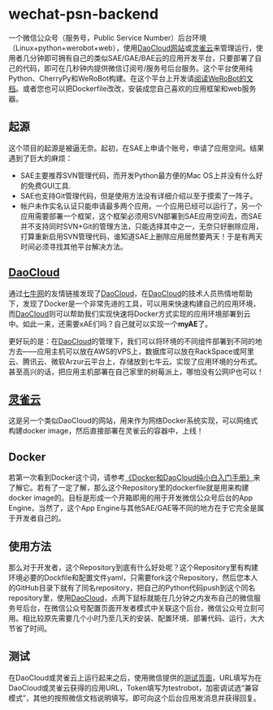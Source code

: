 # wechat-psn-backend
一个微信公众号（服务号，Public Service Number）后台环境（Linux+python+werobot+web），使用[DaoCloud网站][1]或[灵雀云][4]来管理运行，使用者几分钟即可拥有自己的类似SAE/GAE/BAE云的应用开发平台，只要部署了自己的代码，即可在几秒钟内提供微信订阅号/服务号后台服务。这个平台使用纯Python、CherryPy和WeRoBot构建。在这个平台上开发请[阅读WeRoBot的文档][5]。或者您也可以把Dockerfile改改，安装成您自己喜欢的应用框架和web服务器。

## 起源
这个项目的起源是被逼无奈。起初，在SAE上申请个账号，申请了应用空间。结果遇到了巨大的麻烦：
- SAE主要推荐SVN管理代码，而开发Python最方便的Mac OS上并没有什么好的免费GUI工具.
- SAE也支持Git管理代码，但是使用方法没有详细介绍以至于摸索了一阵子。
- 帐户未作实名认证只能申请最多两个应用。一个应用已经可以运行了，另一个应用需要部署一个框架，这个框架必须用SVN部署到SAE应用空间去，而SAE并不支持同时SVN+Git的管理方法，只能选择其中之一，无奈只好删除应用，打算重新启用SVN管理代码，谁知道SAE上删除应用居然要两天！于是有两天时间必须寻找其他平台解决方法。

## [DaoCloud][1]
通过[七牛网][2]的友情链接发现了[DaoCloud][1]，在[DaoCloud][1]的技术人员热情地帮助下，发现了Docker是一个非常先进的工具，可以用来快速构建自己的应用环境，而[DaoCloud][1]则可以帮助我们实现快速将Docker方式实现的应用环境部署到云中。如此一来，还需要xAE们吗？自己就可以实现一个**myAE**了。

更好玩的是：在[DaoCloud][1]的管理下，我们可以将环境的不同组件部署到不同的地方去——应用主机可以放在AWS的VPS上，数据库可以放在RackSpace或阿里云、腾讯云、微软Arzur云平台上，存储放到七牛云。实现了应用环境的分布式。甚至高兴的话，把应用主机部署在自己家里的树莓派上，哪怕没有公网IP也可以！

## [灵雀云][4]
这是另一个类似DaoCloud的网站，用来作为网络Docker系统实现，可以网络式构建docker image，然后直接部署在灵雀云的容器中，上线！

## Docker

若第一次看到Docker这个词，请参考[《Docker和DaoCloud纯小白入门手册》][3]来了解它。若有了一定了解，那么这个Repository里的dockerfile就是用来构建docker image的。目标是形成一个开箱即用的用于开发微信公众号后台的App Engine，当然了，这个App Engine与其他SAE/GAE等不同的地方在于它完全是属于开发者自己的。

## 使用方法

那么对于开发者，这个Repository到底有什么好处呢？这个Repository里有构建环境必要的Dockfile和配置文件yaml，只需要fork这个Repository，然后您本人的GitHub目录下就有了同名repository，把自己的Python代码push到这个同名repository里，使用[DaoCloud][1]，点两下鼠标就能在几分钟之内发布自己的微信服务号后台，在微信公众号配置页面开发者模式中关联这个后台，微信公众号立刻可用。相比较原先需要几个小时乃至几天的安装、配置环境、部署代码、运行，大大节省了时间。

## 测试
在DaoCloud或灵雀云上运行起来之后，使用微信提供的[测试页面][6]，URL填写为在DaoCloud或灵雀云获得的应用URL，Token填写为testrobot，加密调试选“兼容模式”，其他的按照微信文档说明填写。即可向这个后台应用发消息并获得回复。

[1]: <http://www.daocloud.io>
[2]: <http://www.qiniu.com>
[3]: <./Docker和DaoCloud纯小白入门手册.md>
[4]: <http://www.alauda.cn>
[5]: <https://werobot.readthedocs.org/en/latest/>
[6]: <https://mp.weixin.qq.com/debug/cgi-bin/apiinfo?t=index&type=%E6%B6%88%E6%81%AF%E6%8E%A5%E5%8F%A3%E8%B0%83%E8%AF%95&form=%E6%96%87%E6%9C%AC%E6%B6%88%E6%81%AF>